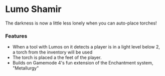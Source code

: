 # Lumo Shamir<!--$headerTitle--><!--$pmc:delete-->

The darkness is now a little less lonely when you can auto-place torches!<!--$pmc:headerSize-->

### Features
- When a tool with Lumos on it detects a player is in a light level below 2, a torch from the inventory will be used
- The torch is placed a the feet of the player.
- Builds on Gamemode 4's fun extension of the Enchantment system, "Metallurgy"
